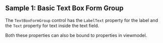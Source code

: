 ## Sample 1: Basic Text Box Form Group

The `TextBoxFormGroup` control has the `LabelText` property for the label and the `Text` property for text inside the text field.

Both these properties can also be bound to properties in viewmodel.
